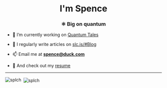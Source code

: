 <h1 align="center">I'm Spence</h1>
<h3 align="center">⚛ Big on quantum</h3>

- 🔭 I’m currently working on [Quantum Tales](https://quantumtales.org)

- 📝 I regularly write articles on [slc.is/#Blog](https://slc.is/#Blog)

- 📫 Email me at [**spence@duck.com**](mailto:spence@duck.com)

- 📄 And check out my [resume](https://slc.is/data/resume/resume.pdf)

<hr>

<p>&nbsp;<img align="center" src="https://github-readme-stats.vercel.app/api?username=splch&show_icons=true&locale=en&theme=tokyonight" alt="splch" /><img align="left" src="https://github-readme-stats.vercel.app/api/top-langs?username=splch&show_icons=true&locale=en&layout=compact&theme=tokyonight" alt="splch" /></p>
